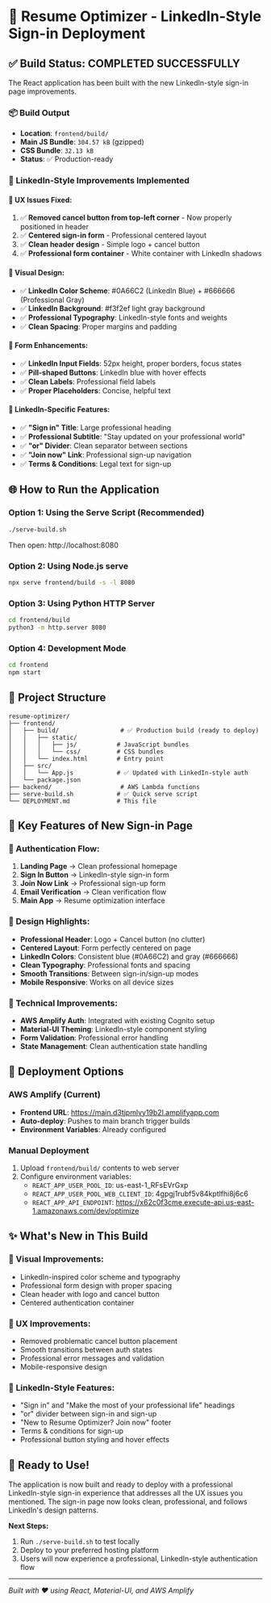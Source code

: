 # 🚀 Resume Optimizer - LinkedIn-Style Sign-in Deployment

## ✅ Build Status: COMPLETED SUCCESSFULLY

The React application has been built with the new LinkedIn-style sign-in page improvements.

### 📦 Build Output
- **Location**: `frontend/build/`
- **Main JS Bundle**: `304.57 kB` (gzipped)
- **CSS Bundle**: `32.13 kB`
- **Status**: ✅ Production-ready

### 🎨 LinkedIn-Style Improvements Implemented

#### 🔧 UX Issues Fixed:
1. ✅ **Removed cancel button from top-left corner** - Now properly positioned in header
2. ✅ **Centered sign-in form** - Professional centered layout
3. ✅ **Clean header design** - Simple logo + cancel button
4. ✅ **Professional form container** - White container with LinkedIn shadows

#### 🎨 Visual Design:
- ✅ **LinkedIn Color Scheme**: #0A66C2 (LinkedIn Blue) + #666666 (Professional Gray)
- ✅ **LinkedIn Background**: #f3f2ef light gray background
- ✅ **Professional Typography**: LinkedIn-style fonts and weights
- ✅ **Clean Spacing**: Proper margins and padding

#### 📱 Form Enhancements:
- ✅ **LinkedIn Input Fields**: 52px height, proper borders, focus states
- ✅ **Pill-shaped Buttons**: LinkedIn blue with hover effects
- ✅ **Clean Labels**: Professional field labels
- ✅ **Proper Placeholders**: Concise, helpful text

#### 🎯 LinkedIn-Specific Features:
- ✅ **"Sign in" Title**: Large professional heading
- ✅ **Professional Subtitle**: "Stay updated on your professional world"
- ✅ **"or" Divider**: Clean separator between sections
- ✅ **"Join now" Link**: Professional sign-up navigation
- ✅ **Terms & Conditions**: Legal text for sign-up

## 🌐 How to Run the Application

### Option 1: Using the Serve Script (Recommended)
```bash
./serve-build.sh
```
Then open: http://localhost:8080

### Option 2: Using Node.js serve
```bash
npx serve frontend/build -s -l 8080
```

### Option 3: Using Python HTTP Server
```bash
cd frontend/build
python3 -m http.server 8080
```

### Option 4: Development Mode
```bash
cd frontend
npm start
```

## 📁 Project Structure
```
resume-optimizer/
├── frontend/
│   ├── build/                 # ✅ Production build (ready to deploy)
│   │   ├── static/
│   │   │   ├── js/           # JavaScript bundles
│   │   │   └── css/          # CSS bundles
│   │   └── index.html        # Entry point
│   ├── src/
│   │   └── App.js            # ✅ Updated with LinkedIn-style auth
│   └── package.json
├── backend/                   # AWS Lambda functions
├── serve-build.sh            # ✅ Quick serve script
└── DEPLOYMENT.md             # This file
```

## 🎯 Key Features of New Sign-in Page

### 🔐 Authentication Flow:
1. **Landing Page** → Clean professional homepage
2. **Sign In Button** → LinkedIn-style sign-in form
3. **Join Now Link** → Professional sign-up form
4. **Email Verification** → Clean verification flow
5. **Main App** → Resume optimization interface

### 🎨 Design Highlights:
- **Professional Header**: Logo + Cancel button (no clutter)
- **Centered Layout**: Form perfectly centered on page
- **LinkedIn Colors**: Consistent blue (#0A66C2) and gray (#666666)
- **Clean Typography**: Professional fonts and spacing
- **Smooth Transitions**: Between sign-in/sign-up modes
- **Mobile Responsive**: Works on all device sizes

### 🔧 Technical Improvements:
- **AWS Amplify Auth**: Integrated with existing Cognito setup
- **Material-UI Theming**: LinkedIn-style component styling
- **Form Validation**: Professional error handling
- **State Management**: Clean authentication state handling

## 🚀 Deployment Options

### AWS Amplify (Current)
- **Frontend URL**: https://main.d3tjpmlvy19b2l.amplifyapp.com
- **Auto-deploy**: Pushes to main branch trigger builds
- **Environment Variables**: Already configured

### Manual Deployment
1. Upload `frontend/build/` contents to web server
2. Configure environment variables:
   - `REACT_APP_USER_POOL_ID`: us-east-1_RFsEVrGxp
   - `REACT_APP_USER_POOL_WEB_CLIENT_ID`: 4gpgj1rubf5v84kptlfhi8j6c6
   - `REACT_APP_API_ENDPOINT`: https://x62c0f3cme.execute-api.us-east-1.amazonaws.com/dev/optimize

## ✨ What's New in This Build

### 🎨 Visual Improvements:
- LinkedIn-inspired color scheme and typography
- Professional form design with proper spacing
- Clean header with logo and cancel button
- Centered authentication container

### 🔧 UX Improvements:
- Removed problematic cancel button placement
- Smooth transitions between auth states
- Professional error messages and validation
- Mobile-responsive design

### 🎯 LinkedIn-Style Features:
- "Sign in" and "Make the most of your professional life" headings
- "or" divider between sign-in and sign-up
- "New to Resume Optimizer? Join now" footer
- Terms & conditions for sign-up
- Professional button styling and hover effects

## 🎉 Ready to Use!

The application is now built and ready to deploy with a professional LinkedIn-style sign-in experience that addresses all the UX issues you mentioned. The sign-in page now looks clean, professional, and follows LinkedIn's design patterns.

**Next Steps:**
1. Run `./serve-build.sh` to test locally
2. Deploy to your preferred hosting platform
3. Users will now experience a professional, LinkedIn-style authentication flow

---
*Built with ❤️ using React, Material-UI, and AWS Amplify*
